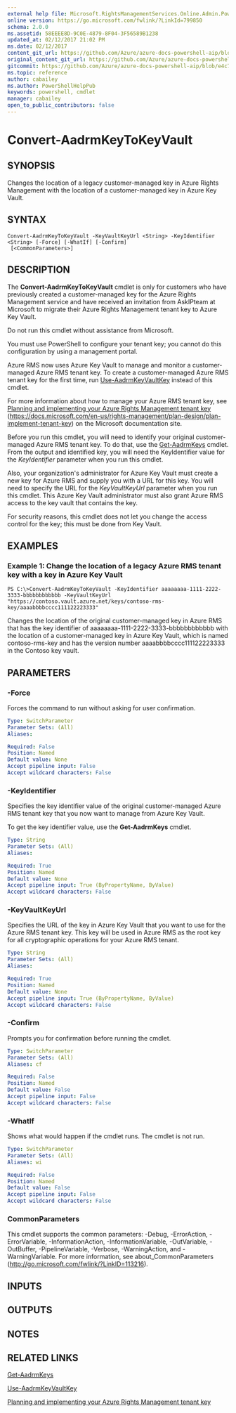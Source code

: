 ```yaml
---
external help file: Microsoft.RightsManagementServices.Online.Admin.PowerShell.dll-Help.xml
online version: https://go.microsoft.com/fwlink/?LinkId=799850
schema: 2.0.0
ms.assetid: 58EEEE8D-9C0E-4879-8F04-3F56589B1238
updated_at: 02/12/2017 21:02 PM
ms.date: 02/12/2017
content_git_url: https://github.com/Azure/azure-docs-powershell-aip/blob/master/Azure%20Information%20Protection/AADRM/vlatest/Convert-AadrmKeyToKeyVault.md
original_content_git_url: https://github.com/Azure/azure-docs-powershell-aip/blob/master/Azure%20Information%20Protection/AADRM/vlatest/Convert-AadrmKeyToKeyVault.md
gitcommit: https://github.com/Azure/azure-docs-powershell-aip/blob/e4c765ba645ee6c466dd1ff7182695aa9e59fb44
ms.topic: reference
author: cabailey
ms.author: PowerShellHelpPub
keywords: powershell, cmdlet
manager: cabailey
open_to_public_contributors: false
---
```


# Convert-AadrmKeyToKeyVault

## SYNOPSIS
Changes the location of a legacy customer-managed key in Azure Rights Management with the location of a customer-managed key in Azure Key Vault.

## SYNTAX

```
Convert-AadrmKeyToKeyVault -KeyVaultKeyUrl <String> -KeyIdentifier <String> [-Force] [-WhatIf] [-Confirm]
 [<CommonParameters>]
```

## DESCRIPTION
The **Convert-AadrmKeyToKeyVault** cmdlet is only for customers who have previously created a customer-managed key for the Azure Rights Management service and have received an invitation from AskIPteam at Microsoft to migrate their Azure Rights Management tenant key to Azure Key Vault.

Do not run this cmdlet without assistance from Microsoft.

You must use PowerShell to configure your tenant key; you cannot do this configuration by using a management portal.

Azure RMS now uses Azure Key Vault to manage and monitor a customer-managed Azure RMS tenant key. To create a customer-managed Azure RMS tenant key for the first time, run [Use-AadrmKeyVaultKey](./Use-AadrmKeyVaultKey.md) instead of this cmdlet.

For more information about how to manage your Azure RMS tenant key, see [Planning and implementing your Azure Rights Management tenant key](https://docs.microsoft.com/en-us/rights-management/plan-design/plan-implement-tenant-key) (https://docs.microsoft.com/en-us/rights-management/plan-design/plan-implement-tenant-key) on the Microsoft documentation site.

Before you run this cmdlet, you will need to identify your original customer-managed Azure RMS tenant key.
To do that, use the [Get-AadrmKeys](./Get-AadrmKeys.md) cmdlet. From the output and identified key, you will need the KeyIdentifier value for the *KeyIdentifier* parameter when you run this cmdlet.

Also, your organization's administrator for Azure Key Vault must create a new key for Azure RMS and supply you with a URL for this key. You will need to specify the URL for the *KeyVaultKeyUrl* parameter when you run this cmdlet. This Azure Key Vault administrator must also grant Azure RMS access to the key vault that contains the key.

For security reasons, this cmdlet does not let you change the access control for the key; this must be done from Key Vault.

## EXAMPLES

### Example 1: Change the location of a legacy Azure RMS tenant key with a key in Azure Key Vault
```
PS C:\>Convert-AadrmKeyToKeyVault -KeyIdentifier aaaaaaaa-1111-2222-3333-bbbbbbbbbbbb -KeyVaultKeyUrl "https://contoso.vault.azure.net/keys/contoso-rms-key/aaaabbbbcccc111122223333"
```

Changes the location of the original customer-managed key in Azure RMS that has the key identifier of aaaaaaaa-1111-2222-3333-bbbbbbbbbbbb with the location of a customer-managed key in Azure Key Vault, which is named contoso-rms-key and has the version number aaaabbbbcccc111122223333 in the Contoso key vault.

## PARAMETERS

### -Force
Forces the command to run without asking for user confirmation.

```yaml
Type: SwitchParameter
Parameter Sets: (All)
Aliases:

Required: False
Position: Named
Default value: None
Accept pipeline input: False
Accept wildcard characters: False
```

### -KeyIdentifier
Specifies the key identifier value of the original customer-managed Azure RMS tenant key that you now want to manage from Azure Key Vault.

To get the key identifier value, use the **Get-AadrmKeys** cmdlet.

```yaml
Type: String
Parameter Sets: (All)
Aliases:

Required: True
Position: Named
Default value: None
Accept pipeline input: True (ByPropertyName, ByValue)
Accept wildcard characters: False
```

### -KeyVaultKeyUrl
Specifies the URL of the key in Azure Key Vault that you want to use for the Azure RMS tenant key. This key will be used in Azure RMS as the root key for all cryptographic operations for your Azure RMS tenant.

```yaml
Type: String
Parameter Sets: (All)
Aliases:

Required: True
Position: Named
Default value: None
Accept pipeline input: True (ByPropertyName, ByValue)
Accept wildcard characters: False
```

### -Confirm
Prompts you for confirmation before running the cmdlet.

```yaml
Type: SwitchParameter
Parameter Sets: (All)
Aliases: cf

Required: False
Position: Named
Default value: False
Accept pipeline input: False
Accept wildcard characters: False
```

### -WhatIf
Shows what would happen if the cmdlet runs. The cmdlet is not run.

```yaml
Type: SwitchParameter
Parameter Sets: (All)
Aliases: wi

Required: False
Position: Named
Default value: False
Accept pipeline input: False
Accept wildcard characters: False
```

### CommonParameters
This cmdlet supports the common parameters: -Debug, -ErrorAction, -ErrorVariable, -InformationAction, -InformationVariable, -OutVariable, -OutBuffer, -PipelineVariable, -Verbose, -WarningAction, and -WarningVariable. For more information, see about_CommonParameters (http://go.microsoft.com/fwlink/?LinkID=113216).

## INPUTS

## OUTPUTS

## NOTES

## RELATED LINKS

[Get-AadrmKeys](./Get-AadrmKeys.md)

[Use-AadrmKeyVaultKey](./Use-AadrmKeyVaultKey.md)

[Planning and implementing your Azure Rights Management tenant key](https://docs.microsoft.com/en-us/rights-management/plan-design/plan-implement-tenant-key)
